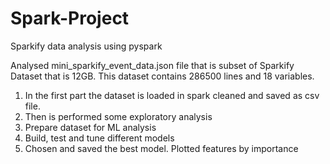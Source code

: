# Spark-Project
Sparkify data analysis using pyspark

Analysed mini_sparkify_event_data.json file that is subset of Sparkify Dataset that is 12GB. This dataset contains 286500 lines and 18 variables.

1. In the first part the dataset is loaded in spark cleaned and  saved as csv file.
2. Then is performed some exploratory analysis
3. Prepare dataset for ML analysis
4. Build, test and tune different models 
5. Chosen and saved the best model. Plotted features by importance
